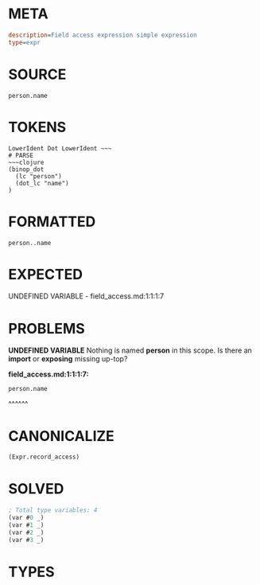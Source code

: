 # META
~~~ini
description=Field access expression simple expression
type=expr
~~~
# SOURCE
~~~roc
person.name
~~~
# TOKENS
~~~text
LowerIdent Dot LowerIdent ~~~
# PARSE
~~~clojure
(binop_dot
  (lc "person")
  (dot_lc "name")
)
~~~
# FORMATTED
~~~roc
person..name
~~~
# EXPECTED
UNDEFINED VARIABLE - field_access.md:1:1:1:7
# PROBLEMS
**UNDEFINED VARIABLE**
Nothing is named **person** in this scope.
Is there an **import** or **exposing** missing up-top?

**field_access.md:1:1:1:7:**
```roc
person.name
```
^^^^^^


# CANONICALIZE
~~~clojure
(Expr.record_access)
~~~
# SOLVED
~~~clojure
; Total type variables: 4
(var #0 _)
(var #1 _)
(var #2 _)
(var #3 _)
~~~
# TYPES
~~~roc
~~~
